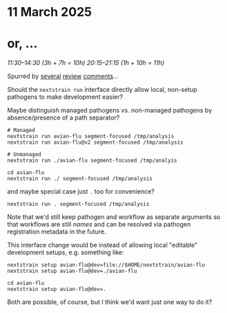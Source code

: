 # 11 March 2025
# or, …

_11:30–14:30 (3h + 7h = 10h)_
_20:15–21:15 (1h + 10h = 11h)_

Spurred by [several](https://github.com/nextstrain/cli/pull/419#discussion_r1984007486) [review](https://github.com/nextstrain/avian-flu/pull/103#discussion_r1980458646) [comments](https://github.com/nextstrain/avian-flu/pull/103#discussion_r1980499684)…

Should the `nextstrain run` interface directly allow local, non-setup pathogens
to make development easier?

Maybe distinguish managed pathogens vs. non-managed pathogens by
absence/presence of a path separator?

    # Managed
    nextstrain run avian-flu segment-focused /tmp/analysis
    nextstrain run avian-flu@v2 segment-focused /tmp/analysis

    # Unmanaged
    nextstrain run ./avian-flu segment-focused /tmp/analyis

    cd avian-flu
    nextstrain run ./ segment-focused /tmp/analysis

and maybe special case just `.` too for convenience?

    nextstrain run . segment-focused /tmp/analysis

Note that we'd still keep pathogen and workflow as separate arguments so that
workflows are still *names* and can be resolved via pathogen registration
metadata in the future.

This interface change would be instead of allowing local "editable" development
setups, e.g. something like:

    nextstrain setup avian-flu@dev=file://$HOME/nextstrain/avian-flu
    nextstrain setup avian-flu@dev=./avian-flu

    cd avian-flu
    nextstrain setup avian-flu@dev=.

Both are possible, of course, but I think we'd want just one way to do it?
